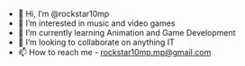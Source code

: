 - 👋 Hi, I’m @rockstar10mp
- 👀 I’m interested in music and video games
- 🌱 I’m currently learning Animation and Game Development
- 💞️ I’m looking to collaborate on anything IT
- 📫 How to reach me - rockstar10mp.mp@gmail.com

<!---
rockstar10mp/rockstar10mp is a ✨ special ✨ repository because its `README.md` (this file) appears on your GitHub profile.
You can click the Preview link to take a look at your changes.
--->
